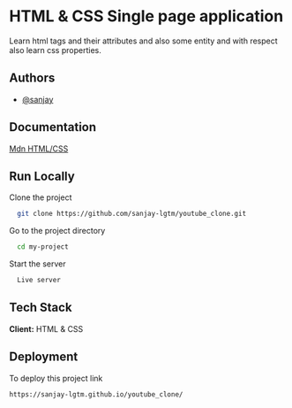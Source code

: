 
# HTML & CSS Single page application

Learn html tags and their attributes and also some entity and with respect also learn css properties.
 


## Authors

- [@sanjay](https://www.github.com/sanjay-lgtm)


## Documentation

[Mdn HTML/CSS](https://developer.mozilla.org/en-US/docs/Web/HTML)



## Run Locally

Clone the project

```bash
  git clone https://github.com/sanjay-lgtm/youtube_clone.git
```


Go to the project directory

```bash
  cd my-project
```


Start the server


```bash
  Live server
```




## Tech Stack

**Client:** HTML  & CSS




## Deployment

To deploy this project link

```bash
https://sanjay-lgtm.github.io/youtube_clone/
```

